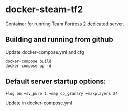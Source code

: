 # docker-steam-tf2
Container for running Team Fortress 2 dedicated server.



## Building and running from github

Update docker-compose.yml and cfg
```
docker-compose build
docker-compose up -d
```



## Default server startup options:

```
+log on +sv_pure 1 +map cp_granary +maxplayers 24
```

Update in docker-compose.yml

